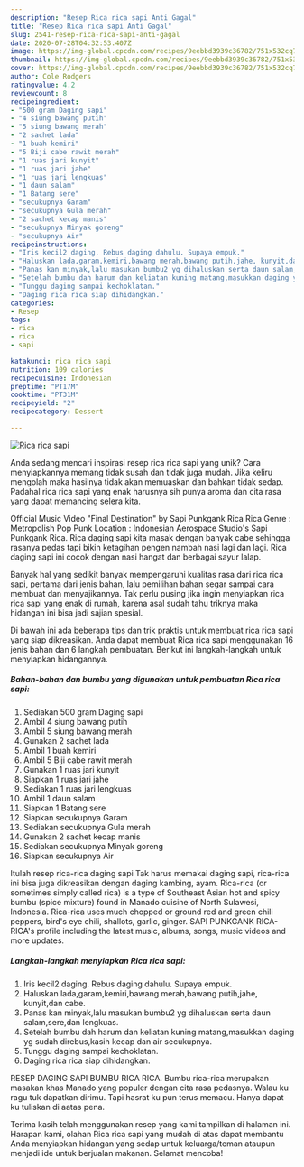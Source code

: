 ```yaml
---
description: "Resep Rica rica sapi Anti Gagal"
title: "Resep Rica rica sapi Anti Gagal"
slug: 2541-resep-rica-rica-sapi-anti-gagal
date: 2020-07-28T04:32:53.407Z
image: https://img-global.cpcdn.com/recipes/9eebbd3939c36782/751x532cq70/rica-rica-sapi-foto-resep-utama.jpg
thumbnail: https://img-global.cpcdn.com/recipes/9eebbd3939c36782/751x532cq70/rica-rica-sapi-foto-resep-utama.jpg
cover: https://img-global.cpcdn.com/recipes/9eebbd3939c36782/751x532cq70/rica-rica-sapi-foto-resep-utama.jpg
author: Cole Rodgers
ratingvalue: 4.2
reviewcount: 8
recipeingredient:
- "500 gram Daging sapi"
- "4 siung bawang putih"
- "5 siung bawang merah"
- "2 sachet lada"
- "1 buah kemiri"
- "5 Biji cabe rawit merah"
- "1 ruas jari kunyit"
- "1 ruas jari jahe"
- "1 ruas jari lengkuas"
- "1 daun salam"
- "1 Batang sere"
- "secukupnya Garam"
- "secukupnya Gula merah"
- "2 sachet kecap manis"
- "secukupnya Minyak goreng"
- "secukupnya Air"
recipeinstructions:
- "Iris kecil2 daging. Rebus daging dahulu. Supaya empuk."
- "Haluskan lada,garam,kemiri,bawang merah,bawang putih,jahe, kunyit,dan cabe."
- "Panas kan minyak,lalu masukan bumbu2 yg dihaluskan serta daun salam,sere,dan lengkuas."
- "Setelah bumbu dah harum dan keliatan kuning matang,masukkan daging yg sudah direbus,kasih kecap dan air secukupnya."
- "Tunggu daging sampai kechoklatan."
- "Daging rica rica siap dihidangkan."
categories:
- Resep
tags:
- rica
- rica
- sapi

katakunci: rica rica sapi 
nutrition: 109 calories
recipecuisine: Indonesian
preptime: "PT17M"
cooktime: "PT31M"
recipeyield: "2"
recipecategory: Dessert

---
```



![Rica rica sapi](https://img-global.cpcdn.com/recipes/9eebbd3939c36782/751x532cq70/rica-rica-sapi-foto-resep-utama.jpg)

Anda sedang mencari inspirasi resep rica rica sapi yang unik? Cara menyiapkannya memang tidak susah dan tidak juga mudah. Jika keliru mengolah maka hasilnya tidak akan memuaskan dan bahkan tidak sedap. Padahal rica rica sapi yang enak harusnya sih punya aroma dan cita rasa yang dapat memancing selera kita.

Official Music Video &#34;Final Destination&#34; by Sapi Punkgank Rica Rica Genre : Metropolish Pop Punk Location : Indonesian Aerospace Studio&#39;s Sapi Punkgank Rica. Rica daging sapi kita masak dengan banyak cabe sehingga rasanya pedas tapi bikin ketagihan pengen nambah nasi lagi dan lagi. Rica daging sapi ini cocok dengan nasi hangat dan berbagai sayur lalap.

Banyak hal yang sedikit banyak mempengaruhi kualitas rasa dari rica rica sapi, pertama dari jenis bahan, lalu pemilihan bahan segar sampai cara membuat dan menyajikannya. Tak perlu pusing jika ingin menyiapkan rica rica sapi yang enak di rumah, karena asal sudah tahu triknya maka hidangan ini bisa jadi sajian spesial.


Di bawah ini ada beberapa tips dan trik praktis untuk membuat rica rica sapi yang siap dikreasikan. Anda dapat membuat Rica rica sapi menggunakan 16 jenis bahan dan 6 langkah pembuatan. Berikut ini langkah-langkah untuk menyiapkan hidangannya.

<!--inarticleads1-->

##### Bahan-bahan dan bumbu yang digunakan untuk pembuatan Rica rica sapi:

1. Sediakan 500 gram Daging sapi
1. Ambil 4 siung bawang putih
1. Ambil 5 siung bawang merah
1. Gunakan 2 sachet lada
1. Ambil 1 buah kemiri
1. Ambil 5 Biji cabe rawit merah
1. Gunakan 1 ruas jari kunyit
1. Siapkan 1 ruas jari jahe
1. Sediakan 1 ruas jari lengkuas
1. Ambil 1 daun salam
1. Siapkan 1 Batang sere
1. Siapkan secukupnya Garam
1. Sediakan secukupnya Gula merah
1. Gunakan 2 sachet kecap manis
1. Sediakan secukupnya Minyak goreng
1. Siapkan secukupnya Air


Itulah resep rica-rica daging sapi Tak harus memakai daging sapi, rica-rica ini bisa juga dikreasikan dengan daging kambing, ayam. Rica-rica (or sometimes simply called rica) is a type of Southeast Asian hot and spicy bumbu (spice mixture) found in Manado cuisine of North Sulawesi, Indonesia. Rica-rica uses much chopped or ground red and green chili peppers, bird&#39;s eye chili, shallots, garlic, ginger. SAPI PUNKGANK RICA-RICA&#39;s profile including the latest music, albums, songs, music videos and more updates. 

<!--inarticleads2-->

##### Langkah-langkah menyiapkan Rica rica sapi:

1. Iris kecil2 daging. Rebus daging dahulu. Supaya empuk.
1. Haluskan lada,garam,kemiri,bawang merah,bawang putih,jahe, kunyit,dan cabe.
1. Panas kan minyak,lalu masukan bumbu2 yg dihaluskan serta daun salam,sere,dan lengkuas.
1. Setelah bumbu dah harum dan keliatan kuning matang,masukkan daging yg sudah direbus,kasih kecap dan air secukupnya.
1. Tunggu daging sampai kechoklatan.
1. Daging rica rica siap dihidangkan.


RESEP DAGING SAPI BUMBU RICA RICA. Bumbu rica-rica merupakan masakan khas Manado yang populer dengan cita rasa pedasnya. Walau ku ragu tuk dapatkan dirimu. Tapi hasrat ku pun terus memacu. Hanya dapat ku tuliskan di aatas pena. 

Terima kasih telah menggunakan resep yang kami tampilkan di halaman ini. Harapan kami, olahan Rica rica sapi yang mudah di atas dapat membantu Anda menyiapkan hidangan yang sedap untuk keluarga/teman ataupun menjadi ide untuk berjualan makanan. Selamat mencoba!
